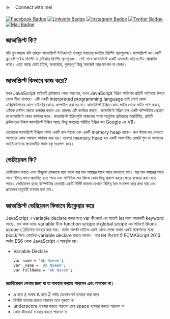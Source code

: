 :coffee: &emsp;Connect with me!

[![Facebook Badge](https://img.shields.io/badge/Facebook-1877F2?style=for-the-badge&logo=facebook&logoColor=white)](https://facebook.com/abnaeembsc) [![Linkedin Badge](https://img.shields.io/badge/LinkedIn-0077B5?style=for-the-badge&logo=linkedin&logoColor=white)](https://www.linkedin.com/in/developernaeem/) [![Instagram Badge](https://img.shields.io/badge/Instagram-E4405F?style=for-the-badge&logo=instagram&logoColor=white)](https://instagram.com/nwebpro) [![Twitter Badge](https://img.shields.io/badge/Twitter-1DA1F2?style=for-the-badge&logo=twitter&logoColor=white)](https://twitter.com/developernaeem) [![Mail Badge](https://img.shields.io/badge/Gmail-D14836?style=for-the-badge&logo=gmail&logoColor=white)](mailto:abnaeem.bsc@gmail.com)

## জাভাস্ক্রিপ্ট কি?
যদি খুব সহজে বলি তাহলে জাভাস্ক্রিপ্ট  ইন্টারনেটে ব্যবহৃত সবচেয়ে জনপ্রিয় স্ক্রিপ্টিং ল্যাংগুয়েজ। জাভাস্ক্রিপ্ট হল একটি ক্লায়েন্ট সাইড স্ক্রিপ্টিং বা ব্রাউজার স্ক্রিপ্টিং ল্যাংগুয়েজ। সেই সাথে জাভাস্ক্রিপ্ট একটি ওবজেক্ট-ওরিয়েন্টেড প্রোগ্রামিং ভাষা। এতে আছে ডেটা টাইপ, অপারেটর, গুরুত্বপূর্ণ কিছু অবজেক্ট  আর ফাংশন বা মেথড।

## জাভাস্ক্রিপ্ট কিভাবে কাজ করে?
যখন JavaScript ফাইলটি ব্রাউজারে লোড করা হয়, তখন JavaScript ইঞ্জিন ফাইলের প্রতিটি লাইনকে উপরে থেকে নীচে চালাবে। এটি একটি interpreted programming language তাই সোর্স কোড এক্সিকিউশনের আগে বাইনারি কোডে কম্পাইল করা হয় না। জাভাস্ক্রিপ্ট ইঞ্জিন কোড লাইন থেকে লাইন পার্স করবে, এটিকে মেশিন কোডে রূপান্তর করবে এবং তারপর এটি কার্যকর করবে। জাভাস্ক্রিপ্ট ইঞ্জিন হল একটি কম্পিউটার প্রোগ্রাম যা জাভাস্ক্রিপ্ট কোড কার্যকর করে। জাভাস্ক্রিপ্ট ইঞ্জিনগুলি আজকের সমস্ত আধুনিক ব্রাউজারে অন্তর্নির্মিত, প্রতিটি ব্রাউজারের নিজস্ব জাভাস্ক্রিপ্ট ইঞ্জিন আছে কিন্তু সবচেয়ে পরিচিত ইঞ্জিন হল Google এর V8।

যেকোনো জাভাস্ক্রিপ্ট ইঞ্জিনে সর্বদা একটি কল স্ট্যাক এবং একটি memory heap থাকে। কল স্ট্যাক হল যেখানে আমাদের কোড আসলে কার্যকর করা হয়। তারপর memory heap হল একটি অসংগঠিত মেমরি পুল যা আমাদের অ্যাপ্লিকেশনের প্রয়োজনীয় সমস্ত বস্তু সংরক্ষণ করে।

## ভেরিয়েবল কি?
ভেরিয়েবল বলতে এমন কিছুকে বোঝানো হয়ে থাকে যার মান সময়ের সাথে সাথে বদলানো যায়। যার মান সময়ের সাথে সাথে বিভিন্ন ভাবে প্রভাবিত হতে পারে এবং গাণিতিক মান কিংবা কোন কিছু প্রকাশ করার ক্ষেত্রে ব্যবহার করা যেতে পারে। ভেরিয়েবল হচ্ছে কম্পিউটার মেমোরি একটি নির্দিষ্ট জায়গা যেখানে বিভিন্ন মান সংরক্ষণ করে রাখা যায় এবং প্রয়োজন অনুযায়ী ব্যবহার করা যায়।

## জাভাস্ক্রিপ্ট ভেরিয়েবল কিভাবে ডিক্লেয়ার করে
JavaScript এ variable declare করার জন্য var কীওয়ার্ড এর মতোই let নামে আরেকটি keyword আছে , যার কাজ হচ্ছে variable টিকে function scope বা global scope এর পরিবর্তে block scope { }হিসেবে ব্যবহার করা যায়। অর্থাৎ আপনি চাইলে একই কোড পেজে অথবা একই ফাঙ্কশনের মধ্যে block দিয়ে একাধিক variable declare করতে পারেন। আর let কীওয়ার্ড টি ECMAScript 2015 অর্থাৎ ES6 থেকে JavaScript এ অন্তর্ভুক্ত হয়।

- Variable Declare
    ```sh
    var name = 'Ab Naeem';
    var _name = 'Ab Naeem';
    var fullName = 'Ab Naeem';
    ```

### ভ্যারিয়েবল লেখার জন্য যা যা ব্যবহার করতে পারবেন এবং পারবেন না।
- a হতে z অথবা A হতে Z পর্যন্ত যেকোন বর্ন ব্যবহার করা যাবে
- ডিজিট ব্যবহার করতে পারবেন তবে শুরুতে না
- underscore ব্যবহার করতে পারবেন তবে space ব্যবহার করতে পারবেন না
- কোন কীওয়ার্ড ব্যবহার করতে পারবেন না